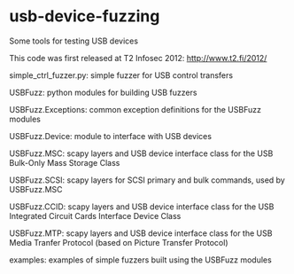 usb-device-fuzzing
==================

Some tools for testing USB devices

This code was first released at T2 Infosec 2012: http://www.t2.fi/2012/

simple_ctrl_fuzzer.py: simple fuzzer for USB control transfers

USBFuzz: python modules for building USB fuzzers

USBFuzz.Exceptions: common exception definitions for the USBFuzz modules

USBFuzz.Device: module to interface with USB devices

USBFuzz.MSC: scapy layers and USB device interface class for the USB Bulk-Only Mass Storage Class

USBFuzz.SCSI: scapy layers for SCSI primary and bulk commands, used by USBFuzz.MSC

USBFuzz.CCID: scapy layers and USB device interface class for the USB Integrated Circuit Cards Interface Device Class

USBFuzz.MTP: scapy layers and USB device interface class for the USB Media Tranfer Protocol (based on Picture Transfer Protocol)

examples: examples of simple fuzzers built using the USBFuzz modules

